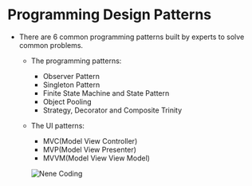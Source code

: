 # Programming Design Patterns
- There are 6 common programming patterns built by experts to solve common problems.

  - The programming patterns:
     - Observer Pattern
    - Singleton Pattern
    - Finite State Machine and State Pattern
    - Object Pooling
    - Strategy, Decorator and Composite Trinity
    
  - The UI patterns:
    - MVC(Model View Controller)
    - MVP(Model View Presenter)
    - MVVM(Model View View Model)

                
     ![Nene Coding](https://user-images.githubusercontent.com/113314204/199116264-3d310794-0079-4672-89c9-d7e773cac734.gif)
